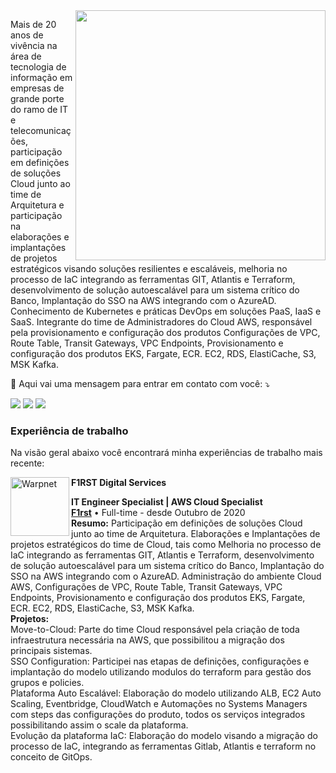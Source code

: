 <img src="https://raw.githubusercontent.com/MicaelliMedeiros/micaellimedeiros/master/image/computer-illustration.png" min-width="400px" max-width="400px" width="400px" align="right">

<p align="left"> 
      Mais de 20 anos de vivência na área de tecnologia de informação em empresas de grande porte do ramo de IT e telecomunicações, participação em definições de soluções Cloud junto ao time de Arquitetura e participação na elaborações e implantações de projetos estratégicos visando soluções resilientes e escaláveis, melhoria no processo de IaC integrando as ferramentas GIT, Atlantis e Terraform, desenvolvimento de solução autoescalável para um sistema crítico do Banco, Implantação do SSO na AWS integrando com o AzureAD. Conhecimento de Kubernetes e práticas DevOps em soluções PaaS, IaaS e SaaS. Integrante do time de Administradores do Cloud AWS, responsável pela provisionamento e configuração dos produtos Configurações de VPC, Route Table, Transit Gateways, VPC Endpoints, Provisionamento e configuração dos produtos EKS, Fargate, ECR. EC2, RDS, ElastiCache, S3, MSK Kafka.
</p>


<p align="left">
  💌 Aqui vai uma mensagem para entrar em contato com você: ⤵️
</p>

<p align="left">
  <a href="mailto:diegoagustobrabo@gmail.com" alt="Gmail">
  <img src="https://img.shields.io/badge/-Gmail-FF0000?style=flat-square&labelColor=FF0000&logo=gmail&logoColor=white&link=mailto:diegoagustobrabo@gmail.com" /></a>

  <a href="https://www.linkedin.com/in/diego-brabo-58230616" alt="LinkedIn">
  <img src="https://img.shields.io/badge/-Linkedin-0e76a8?style=flat-square&logo=Linkedin&logoColor=white&link=https://www.linkedin.com/in/diego-brabo-58230616" /></a>

  <a href="https://whas.me/olxKATAKK7" alt="WhatsApp">
  <img src="https://img.shields.io/badge/-WhatsApp-25d366?style=flat-square&labelColor=25d366&logo=whatsapp&logoColor=white&link=API-DO-SEU-WHATSAPP"/></a>

</p>


### Experiência de trabalho

Na visão geral abaixo você encontrará minha experiências de trabalho mais recente:

<img align="left" height="94px" width="94px" alt="Warpnet" src="https://media.licdn.com/dms/image/D4D0BAQG3PEnixOt3Ig/company-logo_100_100/0/1687986446542?e=1701907200&v=beta&t=nxLtlTBJHAWVdLsldnT7o8ZG2oB6vhpjqxZMe-5fOg4"/> **F1RST Digital Services**

**IT Engineer Specialist | AWS Cloud Specialist** \
[**F1rst**](https://www.f1rst.com.br/first/) • Full-time - desde Outubro de 2020 \
**Resumo:** Participação em definições de soluções Cloud junto ao time de Arquitetura.
Elaborações e Implantações de projetos estratégicos do time de Cloud, tais como Melhoria no processo de IaC integrando as ferramentas GIT, Atlantis e Terraform, desenvolvimento de solução autoescalável para um sistema crítico do Banco, Implantação do SSO na AWS integrando com o AzureAD.
Administração do ambiente Cloud AWS, Configurações de VPC, Route Table, Transit Gateways, VPC Endpoints, Provisionamento e configuração dos produtos EKS, Fargate, ECR. EC2, RDS, ElastiCache, S3, MSK Kafka.\
**Projetos:**\
Move-to-Cloud: Parte do time Cloud responsável pela criação de toda infraestrutura necessária na AWS, que possibilitou a migração dos principais sistemas.\
SSO Configuration: Participei nas etapas de definições, configurações e implantação do modelo utilizando modulos do terraform para gestão dos grupos e policies.\
Plataforma Auto Escalável: Elaboração do modelo utilizando ALB, EC2 Auto Scaling, Eventbridge, CloudWatch e Automações no Systems Managers com steps das configurações do produto, todos os serviços integrados possibilitando assim o scale da plataforma.\
Evolução da plataforma IaC: Elaboração do modelo visando a migração do processo de IaC, integrando as ferramentas Gitlab, Atlantis e terraform no conceito de GitOps.


<br/>


